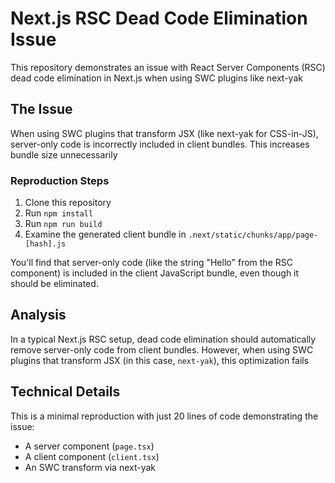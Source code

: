 # Next.js RSC Dead Code Elimination Issue

This repository demonstrates an issue with React Server Components (RSC) dead code elimination in Next.js when using SWC plugins like next-yak

## The Issue

When using SWC plugins that transform JSX (like next-yak for CSS-in-JS), server-only code is incorrectly included in client bundles.
This increases bundle size unnecessarily

### Reproduction Steps

1. Clone this repository
2. Run `npm install`
3. Run `npm run build`
4. Examine the generated client bundle in `.next/static/chunks/app/page-[hash].js`

You'll find that server-only code (like the string "Hello" from the RSC component) is included in the client JavaScript bundle, even though it should be eliminated.

## Analysis

In a typical Next.js RSC setup, dead code elimination should automatically remove server-only code from client bundles. However, when using SWC plugins that transform JSX (in this case, `next-yak`), this optimization fails

## Technical Details

This is a minimal reproduction with just 20 lines of code demonstrating the issue:
- A server component (`page.tsx`)
- A client component (`client.tsx`)
- An SWC transform via next-yak